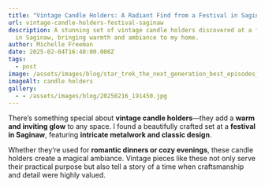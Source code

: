 ```yaml
---
title: "Vintage Candle Holders: A Radiant Find from a Festival in Saginaw"
url: vintage-candle-holders-festival-saginaw
description: A stunning set of vintage candle holders discovered at a festival
  in Saginaw, bringing warmth and ambiance to my home.
author: Michelle Freeman
date: 2025-02-04T16:40:00.000Z
tags:
  - post
image: /assets/images/blog/star_trek_the_next_generation_best_episodes_header.avif
imageAlt: candle holders
gallery:
  - - /assets/images/blog/20250216_191450.jpg
---
```

There’s something special about **vintage candle holders**—they add a **warm and inviting glow** to any space. I found a beautifully crafted set at a **festival in Saginaw**, featuring **intricate metalwork and classic design**.

Whether they’re used for **romantic dinners or cozy evenings**, these candle holders create a magical ambiance. Vintage pieces like these not only serve their practical purpose but also tell a story of a time when craftsmanship and detail were highly valued.
